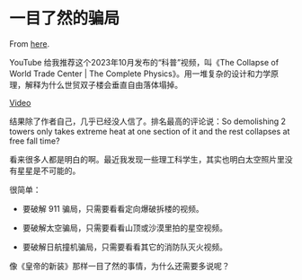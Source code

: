 # 一目了然的骗局

From [here](https://yinwang1.substack.com/p/95e).

YouTube 给我推荐这个2023年10月发布的“科普”视频，叫《The Collapse of World Trade Center | The Complete Physics》。用一堆复杂的设计和力学原理，解释为什么世贸双子楼会垂直自由落体塌掉。

[Video](https://www.youtube-nocookie.com/embed/1NkBfLBov5Q)

结果除了作者自己，几乎已经没人信了。排名最高的评论说：So demolishing 2 towers only takes extreme heat at one section of it and the rest collapses at free fall time?

看来很多人都是明白的啊。最近我发现一些理工科学生，其实也明白太空照片里没有星星是不可能的。

很简单：

*   要破解 911 骗局，只需要看看定向爆破拆楼的视频。

*   要破解太空骗局，只需要看看山顶或沙漠里拍的星空视频。

*   要破解日航撞机骗局，只需要看看其它的消防队灭火视频。

像《皇帝的新装》那样一目了然的事情，为什么还需要多说呢？
